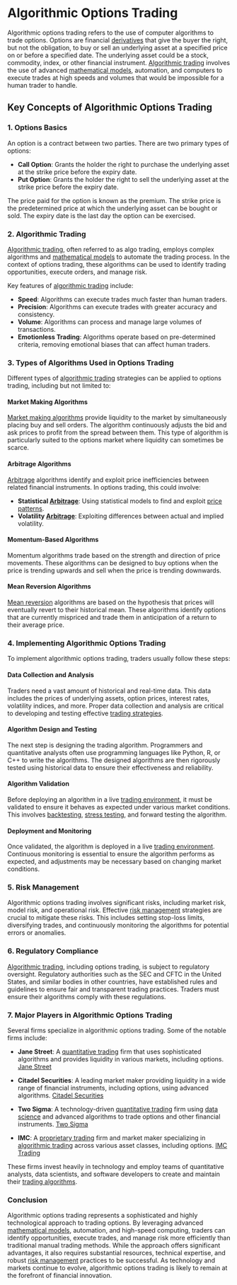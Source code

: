 # Algorithmic Options Trading

Algorithmic options trading refers to the use of computer algorithms to trade options. Options are financial [derivatives](../d/derivatives.md) that give the buyer the right, but not the obligation, to buy or sell an underlying asset at a specified price on or before a specified date. The underlying asset could be a stock, commodity, index, or other financial instrument. [Algorithmic trading](../a/algorithmic_trading.md) involves the use of advanced [mathematical models](../m/mathematical_models_in_trading.md), automation, and computers to execute trades at high speeds and volumes that would be impossible for a human trader to handle.

## Key Concepts of Algorithmic Options Trading

### 1. Options Basics

An option is a contract between two parties. There are two primary types of options:
- **Call Option**: Grants the holder the right to purchase the underlying asset at the strike price before the expiry date.
- **Put Option**: Grants the holder the right to sell the underlying asset at the strike price before the expiry date.

The price paid for the option is known as the premium. The strike price is the predetermined price at which the underlying asset can be bought or sold. The expiry date is the last day the option can be exercised.

### 2. Algorithmic Trading

[Algorithmic trading](../a/algorithmic_trading.md), often referred to as algo trading, employs complex algorithms and [mathematical models](../m/mathematical_models_in_trading.md) to automate the trading process. In the context of options trading, these algorithms can be used to identify trading opportunities, execute orders, and manage risk. 

Key features of [algorithmic trading](../a/algorithmic_trading.md) include:
- **Speed**: Algorithms can execute trades much faster than human traders.
- **Precision**: Algorithms can execute trades with greater accuracy and consistency.
- **Volume**: Algorithms can process and manage large volumes of transactions.
- **Emotionless Trading**: Algorithms operate based on pre-determined criteria, removing emotional biases that can affect human traders.

### 3. Types of Algorithms Used in Options Trading

Different types of [algorithmic trading](../a/algorithmic_trading.md) strategies can be applied to options trading, including but not limited to:

#### Market Making Algorithms

[Market making algorithms](../m/market_making_algorithms.md) provide liquidity to the market by simultaneously placing buy and sell orders. The algorithm continuously adjusts the bid and ask prices to profit from the spread between them. This type of algorithm is particularly suited to the options market where liquidity can sometimes be scarce.

#### Arbitrage Algorithms

[Arbitrage](../a/arbitrage.md) algorithms identify and exploit price inefficiencies between related financial instruments. In options trading, this could involve:
- **Statistical [Arbitrage](../a/arbitrage.md)**: Using statistical models to find and exploit [price patterns](../p/price_patterns.md).
- **Volatility [Arbitrage](../a/arbitrage.md)**: Exploiting differences between actual and implied volatility.

#### Momentum-Based Algorithms

Momentum algorithms trade based on the strength and direction of price movements. These algorithms can be designed to buy options when the price is trending upwards and sell when the price is trending downwards.

#### Mean Reversion Algorithms

[Mean reversion](../m/mean_reversion.md) algorithms are based on the hypothesis that prices will eventually revert to their historical mean. These algorithms identify options that are currently mispriced and trade them in anticipation of a return to their average price.

### 4. Implementing Algorithmic Options Trading

To implement algorithmic options trading, traders usually follow these steps:

#### Data Collection and Analysis

Traders need a vast amount of historical and real-time data. This data includes the prices of underlying assets, option prices, interest rates, volatility indices, and more. Proper data collection and analysis are critical to developing and testing effective [trading strategies](../t/trading_strategies.md).

#### Algorithm Design and Testing

The next step is designing the trading algorithm. Programmers and quantitative analysts often use programming languages like Python, R, or C++ to write the algorithms. The designed algorithms are then rigorously tested using historical data to ensure their effectiveness and reliability. 

#### Algorithm Validation

Before deploying an algorithm in a live [trading environment](../t/trading_environment.md), it must be validated to ensure it behaves as expected under various market conditions. This involves [backtesting](../b/backtesting.md), [stress testing](../s/stress_testing_in_trading.md), and forward testing the algorithm.

#### Deployment and Monitoring

Once validated, the algorithm is deployed in a live [trading environment](../t/trading_environment.md). Continuous monitoring is essential to ensure the algorithm performs as expected, and adjustments may be necessary based on changing market conditions.

### 5. Risk Management

Algorithmic options trading involves significant risks, including market risk, model risk, and operational risk. Effective [risk management](../r/risk_management.md) strategies are crucial to mitigate these risks. This includes setting stop-loss limits, diversifying trades, and continuously monitoring the algorithms for potential errors or anomalies.

### 6. Regulatory Compliance

[Algorithmic trading](../a/algorithmic_trading.md), including options trading, is subject to regulatory oversight. Regulatory authorities such as the SEC and CFTC in the United States, and similar bodies in other countries, have established rules and guidelines to ensure fair and transparent trading practices. Traders must ensure their algorithms comply with these regulations.

### 7. Major Players in Algorithmic Options Trading

Several firms specialize in algorithmic options trading. Some of the notable firms include:

- **Jane Street**: A [quantitative trading](../q/quantitative_trading.md) firm that uses sophisticated algorithms and provides liquidity in various markets, including options.
  [Jane Street](https://www.janestreet.com/)

- **Citadel Securities**: A leading market maker providing liquidity in a wide range of financial instruments, including options, using advanced algorithms.
  [Citadel Securities](https://www.citadelsecurities.com/)

- **Two Sigma**: A technology-driven [quantitative trading](../q/quantitative_trading.md) firm using [data science](../d/data_science_in_trading.md) and advanced algorithms to trade options and other financial instruments.
  [Two Sigma](https://www.twosigma.com/)

- **IMC**: A [proprietary trading](../p/proprietary_trading.md) firm and market maker specializing in [algorithmic trading](../a/algorithmic_trading.md) across various asset classes, including options.
  [IMC Trading](https://www.imc.com/)

These firms invest heavily in technology and employ teams of quantitative analysts, data scientists, and software developers to create and maintain their [trading algorithms](../t/trading_algorithms.md).

### Conclusion

Algorithmic options trading represents a sophisticated and highly technological approach to trading options. By leveraging advanced [mathematical models](../m/mathematical_models_in_trading.md), automation, and high-speed computing, traders can identify opportunities, execute trades, and manage risk more efficiently than traditional manual trading methods. While the approach offers significant advantages, it also requires substantial resources, technical expertise, and robust [risk management](../r/risk_management.md) practices to be successful. As technology and markets continue to evolve, algorithmic options trading is likely to remain at the forefront of financial innovation.